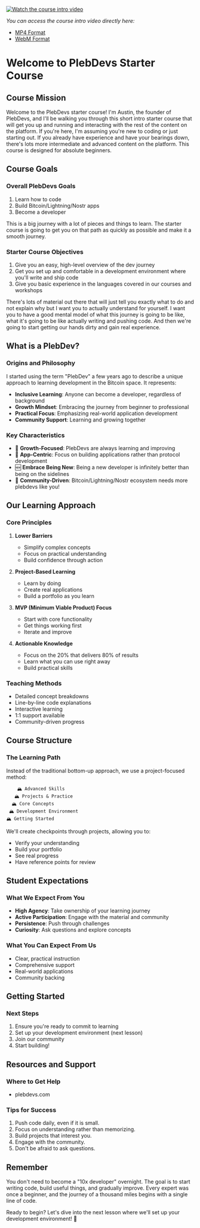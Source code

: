 [![Watch the course intro video](https://img.shields.io/badge/Watch-Course%20Intro%20Video-blue)](https://plebdevs-bucket.nyc3.cdn.digitaloceanspaces.com/starter-lesson-0.mp4)

*You can access the course intro video directly here:*
- [MP4 Format](https://plebdevs-bucket.nyc3.cdn.digitaloceanspaces.com/starter-lesson-0.mp4)
- [WebM Format](https://plebdevs-bucket.nyc3.cdn.digitaloceanspaces.com/starter-lesson-0.webm)

# Welcome to PlebDevs Starter Course

## Course Mission
Welcome to the PlebDevs starter course! I'm Austin, the founder of PlebDevs, and I'll be walking you through this short intro starter course that will get you up and running and interacting with the rest of the content on the platform. If you're here, I'm assuming you're new to coding or just starting out. If you already have experience and have your bearings down, there's lots more intermediate and advanced content on the platform. This course is designed for absolute beginners.

## Course Goals

### Overall PlebDevs Goals
1. Learn how to code
2. Build Bitcoin/Lightning/Nostr apps 
3. Become a developer

This is a big journey with a lot of pieces and things to learn. The starter course is going to get you on that path as quickly as possible and make it a smooth journey.

### Starter Course Objectives
1. Give you an easy, high-level overview of the dev journey
2. Get you set up and comfortable in a development environment where you'll write and ship code
3. Give you basic experience in the languages covered in our courses and workshops

There's lots of material out there that will just tell you exactly what to do and not explain why but I want you to actually understand for yourself. I want you to have a good mental model of what this journey is going to be like, what it's going to be like actually writing and pushing code. And then we're going to start getting our hands dirty and gain real experience.

## What is a PlebDev?

### Origins and Philosophy
I started using the term "PlebDev" a few years ago to describe a unique approach to learning development in the Bitcoin space. It represents:

- **Inclusive Learning**: Anyone can become a developer, regardless of background
- **Growth Mindset**: Embracing the journey from beginner to professional
- **Practical Focus**: Emphasizing real-world application development
- **Community Support**: Learning and growing together

### Key Characteristics
- 🌱 **Growth-Focused**: PlebDevs are always learning and improving
- 🎯 **App-Centric**: Focus on building applications rather than protocol development
- 🆕 **Embrace Being New**: Being a new developer is infinitely better than being on the sidelines
- 🤝 **Community-Driven**: Bitcoin/Lightning/Nostr ecosystem needs more plebdevs like you!

## Our Learning Approach

### Core Principles
1. **Lower Barriers**
   - Simplify complex concepts
   - Focus on practical understanding
   - Build confidence through action

2. **Project-Based Learning**
   - Learn by doing
   - Create real applications
   - Build a portfolio as you learn

3. **MVP (Minimum Viable Product) Focus**
   - Start with core functionality
   - Get things working first
   - Iterate and improve

4. **Actionable Knowledge**
   - Focus on the 20% that delivers 80% of results
   - Learn what you can use right away
   - Build practical skills

### Teaching Methods
- Detailed concept breakdowns
- Line-by-line code explanations
- Interactive learning
- 1:1 support available
- Community-driven progress

## Course Structure

### The Learning Path
Instead of the traditional bottom-up approach, we use a project-focused method:
```
    🏔️ Advanced Skills
   🏔️ Projects & Practice
  🏔️ Core Concepts
 🏔️ Development Environment
🏔️ Getting Started
```

We'll create checkpoints through projects, allowing you to:
- Verify your understanding
- Build your portfolio
- See real progress
- Have reference points for review

## Student Expectations

### What We Expect From You
- **High Agency**: Take ownership of your learning journey
- **Active Participation**: Engage with the material and community
- **Persistence**: Push through challenges
- **Curiosity**: Ask questions and explore concepts

### What You Can Expect From Us
- Clear, practical instruction
- Comprehensive support
- Real-world applications
- Community backing

## Getting Started

### Next Steps
1. Ensure you're ready to commit to learning
2. Set up your development environment (next lesson)
3. Join our community
4. Start building!

## Resources and Support

### Where to Get Help
- plebdevs.com

### Tips for Success
1. Push code daily, even if it is small.
2. Focus on understanding rather than memorizing.
3. Build projects that interest you.
4. Engage with the community.
5. Don't be afraid to ask questions.

## Remember
You don't need to become a "10x developer" overnight. The goal is to start writing code, build useful things, and gradually improve. Every expert was once a beginner, and the journey of a thousand miles begins with a single line of code.

Ready to begin? Let's dive into the next lesson where we'll set up your development environment! 🚀